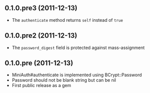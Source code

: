 ## 0.1.0.pre3 (2011-12-13)

* The `authenticate` method returns `self` instead of `true`

## 0.1.0.pre2 (2011-12-13)

* The `password_digest` field is protected against mass-assignment

## 0.1.0.pre (2011-12-13)

* MiniAuth#authenticate is implemented using BCrypt::Password
* Password should not be blank string but can be nil 
* First public release as a gem
